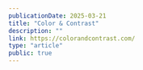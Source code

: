 ```yaml
---
publicationDate: 2025-03-21
title: "Color & Contrast"
description: ""
link: https://colorandcontrast.com/
type: "article"
public: true
---
```

